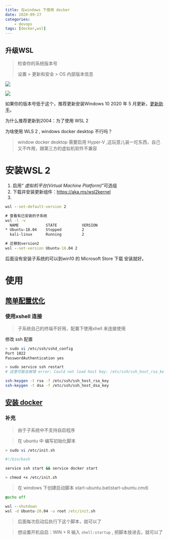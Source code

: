 ```yaml
---
title: 在windows 下使用 docker
date: 2020-09-27
categories: 
    - devops
tags: [docker,wsl]
---
```


## 升级WSL

> 检查你的系统版本号
>
> 设置 > 更新和安全 > OS 内部版本信息


![](http://imgchr.lingwenlong.com/notes/img/20200909141750.png)

<!--more-->


 ![](http://imgchr.lingwenlong.com/notes/img/20200909142232.png)


如果你的版本号低于这个，推荐更新安装Windows 10 2020 年 5 月更新，[更新助手](https://download.microsoft.com/download/8/3/c/83c39dca-2d27-4c24-b98b-0a4d6d921c80/Windows10Upgrade9252.exe)。

为什么推荐更新到2004：为了使用 WSL 2 

为啥使用 WLS 2 , windows docker desktop 不行吗？

> window docker desktop 需要启用 Hyper-V ,这玩意儿装一坨东西，自己又不咋用，跟第三方的虚拟机软件不兼容

# 安装WSL 2

1. 启用“ *虚拟机平台(Virtual Machine Platform)*”可选组
2. 下载并安装更新组件：https://aka.ms/wsl2kernel
3. 

```cmd
wsl --set-default-version 2

# 查看有已安装的子系统
wsl -l -v
  NAME            STATE           VERSION
* Ubuntu-18.04    Stopped         2
  kali-linux      Running         2

# 迁移到version2
wsl --set-version Ubuntu-18.04 2

```

后面没有安装子系统的可以到win10 的 Microsoft Store 下载 安装就好。




# 使用

## [简单配置优化](../linux/ubuntu-tips.md)

### 使用xshell 连接

> 子系统自己的终端不好用，配置下使用xhell 来连接使用

修改 ssh 配置

```bash
> sudo vi /etc/ssh/sshd_config
Port 1022
PasswordAuthentication yes

> sudo service ssh restart
# 这里可能会报错 error: Could not load host key: /etc/ssh/ssh_host_rsa_key ...

ssh-keygen -t rsa -f /etc/ssh/ssh_host_rsa_key 
ssh-keygen -t dsa -f /etc/ssh/ssh_host_dsa_key
```

## [安装 docker](docker_install.md)


### 补充

> 由于子系统中不支持自启程序

> 在 ubuntu 中 编写初始化脚本

 ```bash
> sudo vi /etc/init.sh

#!/bin/bash

service ssh start && service docker start

> chmod +x /etc/init.sh
 ```

> 在 windows 下创建启动脚本 start-ubuntu.bat(start-ubuntu.cmd)

```cmd
@echo off

wsl --shutdown
wsl -d Ubuntu-20.04 -u root /etc/init.sh
```

> 后面每次启动后执行下这个脚本，就可以了



> 想设置开机自启：WIN + R 输入 `shell:startup` , 把脚本放进去，就可以了